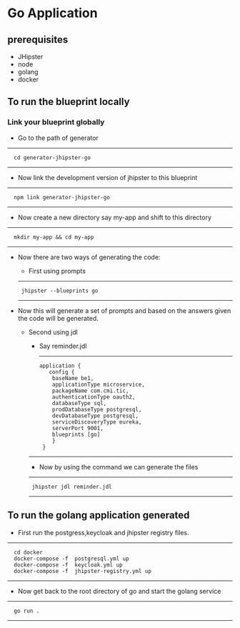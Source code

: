 # Go Application

## prerequisites
 + JHipster
 + node
 + golang
 + docker

## To run the blueprint locally

 ### Link your blueprint globally
  - Go to the path of generator
  --- 
      cd generator-jhipster-go
  ---
  - Now link the development version of jhipster to this blueprint
  ---
      npm link generator-jhipster-go
  ---
  - Now create a new directory say my-app and shift to this directory
  ---
      mkdir my-app && cd my-app
  ---
  - Now there are two ways of generating the code:
    + First using prompts

     ---
         jhipster --blueprints go
     ---  

   + Now this will generate a set of prompts and based on the answers given the code will be generated.
    
     + Second using jdl

       + Say reminder.jdl

         ---
             application {
                config {
                 baseName be1,
                 applicationType microservice,
                 packageName com.cmi.tic,
                 authenticationType oauth2,
                 databaseType sql,
                 prodDatabaseType postgresql,
                 devDatabaseType postgresql,
                 serviceDiscoveryType eureka,
                 serverPort 9001,
                 blueprints [go]
                 } 
              }
        ---

        + Now by using the command we can generate the files 

        ---
            jhipster jdl reminder.jdl
        ---
 ## To run the golang application generated
  + First run the postgress,keycloak and jhipster registry files.
  ---
      cd docker
      docker-compose -f  postgresql.yml up     
      docker-compose -f  keycloak.yml up     
      docker-compose -f  jhipster-registry.yml up     
  ---
  + Now get back to the root directory of go and start the golang service 
  ---
      go run .
  ---
  
